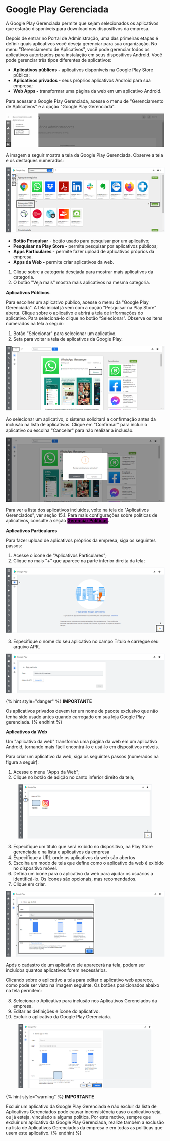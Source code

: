 # Google Play Gerenciada

A Google Play Gerenciada permite que sejam selecionados os aplicativos que estarão disponíveis para download nos dispositivos da empresa.

Depois de entrar no Portal de Administração, uma das primeiras etapas é definir quais aplicativos você deseja gerenciar para sua organização. No menu "Gerenciamento de Aplicativos", você pode gerenciar todos os aplicativos autorizados para instalação em seus dispositivos Android. Você pode gerenciar três tipos diferentes de aplicativos:

* **Aplicativos públicos -** aplicativos disponíveis na Google Play Store pública;
* **Aplicativos privados -** seus próprios aplicativos Android para sua empresa;
* **Web Apps -** transformar uma página da web em um aplicativo Android.

Para acessar a Google Play Gerenciada, acesse o menu de "Gerenciamento de Aplicativos" e a opção "Google Play Gerenciada".

![](<../../.gitbook/assets/5 (3).png>)

A imagem a seguir mostra a tela da Google Play Gerenciada. Observe a tela e os destaques numerados:

![](<../../.gitbook/assets/6 (3).png>)

* **Botão Pesquisar** - botão usado para pesquisar por um aplicativo;
* **Pesquisar na Play Store -** permite pesquisar por aplicativos públicos;
* **Apps Particulares -** permite fazer upload de aplicativos próprios da empresa.
* **Apps da Web -** permite criar aplicativos da web.

1. Clique sobre a categoria desejada para mostrar mais aplicativos da categoria.
2. O botão "Veja mais" mostra mais aplicativos na mesma categoria.

**Aplicativos Públicos**

Para escolher um aplicativo público, acesse o menu da "Google Play Gerenciada". A tela inicial já vem com a opção "Pesquisar na Play Store" aberta. Clique sobre o aplicativo e abrirá a tela de informações do aplicativo. Para selecioná-lo clique no botão “Selecionar". Observe os itens numerados na tela a seguir:

1. Botão "Selecionar" para selecionar um aplicativo.
2. Seta para voltar a tela de aplicativos da Google Play.

![](<../../.gitbook/assets/7 (4).png>)

Ao selecionar um aplicativo, o sistema solicitará a confirmação antes da inclusão na lista de aplicativos. Clique em "Confirmar" para incluir o aplicativo ou escolha "Cancelar" para não realizar a inclusão.

![](<../../.gitbook/assets/8 (4).png>)

Para ver a lista dos aplicativos incluídos, volte na tela de "Aplicativos Gerenciados", ver seção 15.1. Para mais configurações sobre políticas de aplicativos, consulte a seção [<mark style="background-color:purple;">**Gerenciar Políticas**</mark>](../configuracoes/gerenciar-politicas/)**.**

**Aplicativos Particulares**

Para fazer upload de aplicativos próprios da empresa, siga os seguintes passos:

1. Acesse o ícone de "Aplicativos Particulares";
2. Clique no mais "+” que aparece na parte inferior direita da tela;

![](<../../.gitbook/assets/9 (3).png>)

3. Especifique o nome do seu aplicativo no campo Título e carregue seu arquivo APK.

![](<../../.gitbook/assets/10 (3).png>)

{% hint style="danger" %}
**IMPORTANTE**

Os aplicativos privados devem ter um nome de pacote exclusivo que não tenha sido usado antes quando carregado em sua loja Google Play gerenciada.
{% endhint %}

**Aplicativos da Web**

Um "aplicativo da web" transforma uma página da web em um aplicativo Android, tornando mais fácil encontrá-lo e usá-lo em dispositivos móveis.

Para criar um aplicativo da web, siga os seguintes passos (numerados na figura a seguir):

1. Acesse o menu "Apps da Web";
2. Clique no botão de adição no canto inferior direito da tela;&#x20;

<figure><img src="../../.gitbook/assets/image (6) (1).png" alt=""><figcaption></figcaption></figure>

3. Especifique um título que será exibido no dispositivo, na Play Store gerenciada e na lista e aplicativos da empresa
4. Especifique a URL onde os aplicativos da web são abertos
5. Escolha um modo de tela que define como o aplicativo da web é exibido no dispositivo móvel.
6. Defina um ícone para o aplicativo da web para ajudar os usuários a identificá-lo. Os ícones são opcionais, mas recomendados.
7. Clique em criar.

![](<../../.gitbook/assets/12 (2).png>)

Após o cadastro de um aplicativo ele aparecerá na tela, podem ser incluídos quantos aplicativos forem necessários.

Clicando sobre o aplicativo a tela para editar o aplicativo web aparece, como pode ser visto na imagem seguinte. Os botões posicionados abaixo na tela permitem:

8. Selecionar o Aplicativo para inclusão nos Aplicativos Gerenciados da empresa.
9. Editar as definições e ícone do aplicativo.
10. Excluir o aplicativo da Google Play Gerenciada.

<figure><img src="../../.gitbook/assets/image (7) (1).png" alt="" width="563"><figcaption></figcaption></figure>

{% hint style="warning" %}
**IMPORTANTE**

Excluir um aplicativo da Google Play Gerenciada e não excluir da lista de Aplicativos Gerenciados pode causar inconsistência caso o aplicativo seja, ou já esteja, vinculado a alguma política. Por este motivo, sempre que excluir um aplicativo da Google Play Gerenciada, realize também a exclusão na lista de Aplicativos Gerenciados da empresa e em todas as políticas que usem este aplicativo.
{% endhint %}

